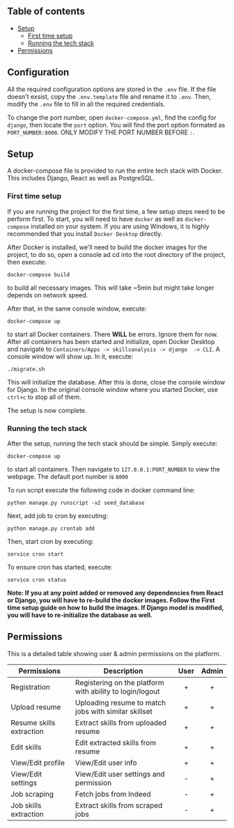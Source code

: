 ## Table of contents

* [Setup](#setup)
  * [First time setup](#first-time-setup)
  * [Running the tech stack](#running-the-tech-stack)
* [Permissions](#permissions)

## Configuration

All the required configuration options are stored in the `.env` file. If the file doesn't exsist, copy the `.env.template` file and rename it to `.env`. Then, modify the `.env` file to fill in all the required credentials.

To change the port number, open `docker-compose.yml`, find the config for `django`, then locate the `port` option. You will find the port option formated as `PORT_NUMBER:8000`. ONLY MODIFY THE PORT NUMBER BEFORE `:`.

## Setup

A docker-compose file is provided to run the entire tech stack with Docker. This includes Django, React as well as PostgreSQL.

### First time setup

If you are running the project for the first time, a few setup steps need to be perform first. To start, you will need to have `docker` as well as `docker-compose` installed on your system. If you are using Windows, it is highly recommended that you install `Docker Desktop` directly.

After Docker is installed, we'll need to build the docker images for the project, to do so, open a console ad cd into the root directory of the project, then execute:

```console
docker-compose build
```

to build all necessary images. This will take ~5min but might take longer depends on network speed.

After that, in the same console window, execute:

```console
docker-compose up
```

to start all Docker containers. There **WILL** be errors. Ignore them for now. After all containers has been started and initialize, open Docker Desktop and navigate to `Containers/Apps -> skillsanalysis -> django  -> CLI`. A console window will show up. In it, execute:

```console
./migrate.sh
```

This will initialize the database. After this is done, close the console window for Django. In the original console window where you started Docker, use `ctrl+c` to stop all of them.

The setup is now complete.

### Running the tech stack

After the setup, running the tech stack should be simple. Simply execute:

```console
docker-compose up
```

to start all containers. Then navigate to `127.0.0.1:PORT_NUMBER` to view the webpage. The default port number is `8000`

To run script execute the following code in docker command line:
```console
python manage.py runscript -v2 seed_database
```

Next, add job to cron by executing:
```console
python manage.py crontab add
```

Then, start cron by executing:
```console
service cron start
```

To ensure cron has started, execute:
```console
service cron status
```
**Note: If you at any point added or removed any dependencies from React or Django, you will have to re-build the docker images. Follow the First time setup guide on how to build the images. If Django model is modified, you will have to re-initialize the database as well.**

## Permissions

This is a detailed table showing user & admin permissions on the platform.

| Permissions              | Description                                                    |User|Admin|
| ------------------------ | --------------------------------------------------------------- |:-:|:-:|
| Registration             | Registering on the platform with ability to login/logout        | + | + |
| Upload resume            | Uploading resume to match jobs with similar skillset            | + | + |
| Resume skills extraction | Extract skills from uploaded resume                             | + | + |
| Edit skills              | Edit extracted skills from resume                               | + | + |
| View/Edit profile        | View/Edit user info                                             | + | + |
| View/Edit settings       | View/Edit user settings and permission                          | - | + |
| Job scraping             | Fetch jobs from Indeed                                          | - | + |
| Job skills extraction    | Extract skills from scraped jobs                                | - | + |
